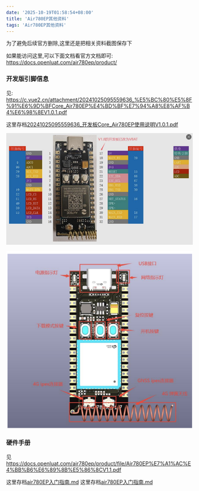 ```yaml
---
date: '2025-10-19T01:58:54+08:00'
title: 'Air780EP其他资料'
tags: 'Air780EP其他资料'
---
```


为了避免后续官方删除,这里还是把相关资料截图保存下

如果能访问这里,可以下面文档看官方文档即可: https://docs.openluat.com/air780ep/product/


### 开发版引脚信息

见: https://c.vue2.cn/attachment/20241025095559636_%E5%BC%80%E5%8F%91%E6%9D%BFCore_Air780EP%E4%BD%BF%E7%94%A8%E8%AF%B4%E6%98%8EV1.0.1.pdf

这里存档[20241025095559636_开发板Core_Air780EP使用说明V1.0.1.pdf](../20241025095559636_开发板Core_Air780EP使用说明V1.0.1.pdf)

![alt text](image-17.png)

![alt text](image-18.png)


### 硬件手册
见 https://docs.openluat.com/air780ep/product/file/Air780EP%E7%A1%AC%E4%BB%B6%E6%89%8B%E5%86%8CV1.1.pdf

这里存档[air780EP入门指南.md](../Air780EP硬件手册V1.1.pdf)
这里存档[air780EP入门指南.md](../合宙Air780EP模组使用手册-V1.0.7.pdf)